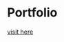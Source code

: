 # Portfolio
<html>
  <title>
    PORTFOLIO
  </title>
  <body>
    <a href=" https://srideviradhakrishnan.github.io/Portfolio1/">visit here</a>
  </body>
</html>
